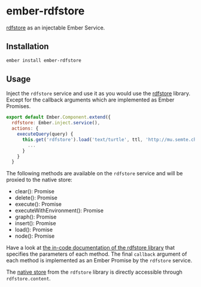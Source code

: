 # ember-rdfstore

[rdfstore](https://www.npmjs.com/package/rdfstore) as an injectable Ember Service.

## Installation

```bash
ember install ember-rdfstore
```

## Usage

Inject the `rdfstore` service and use it as you would use the [rdfstore](https://www.npmjs.com/package/rdfstore) library. Except for the callback arguments which are implemented as Ember Promises.

```javascript
export default Ember.Component.extend({
  rdfstore: Ember.inject.service(),
  actions: {
    executeQuery(query) {
      this.get('rdfstore').load('text/turtle', ttl, 'http://mu.semte.ch/application', (err, results) => {
        ...
      }
    }
  }
```

The following methods are available on the `rdfstore` service and will be proxied to the native store:
* clear(): Promise
* delete(): Promise
* execute(): Promise
* executeWithEnvironment(): Promise
* graph(): Promise
* insert(): Promise
* load(): Promise
* node(): Promise

Have a look at [the in-code documentation of the rdfstore library](https://github.com/antoniogarrote/rdfstore-js/blob/master/src/store.js) that specifies the parameters of each method. The final `callback` argument of each method is implemented as an Ember Promise by the `rdfstore` service.

The [native store](https://github.com/antoniogarrote/rdfstore-js/blob/master/src/store.js) from the `rdfstore` library is directly accessible through `rdfstore.content`.
